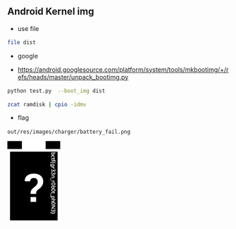 ## Android Kernel img

- use file

```bash
file dist
```

- google

- https://android.googlesource.com/platform/system/tools/mkbootimg/+/refs/heads/master/unpack_bootimg.py

```bash
python test.py  --boot_img dist
```

```bash
zcat ramdisk | cpio -idmv
```

- flag

`out/res/images/charger/battery_fail.png`

![](./battery_fail.png)
